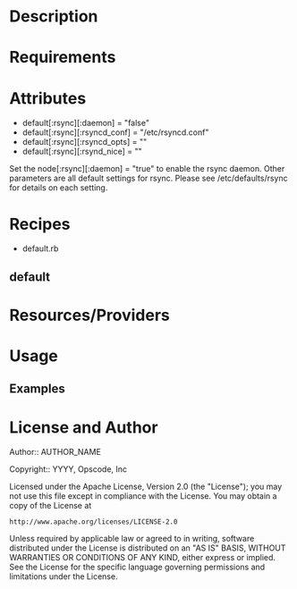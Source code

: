 Description
===========

Requirements
============


Attributes
==========
* default[:rsync][:daemon] = "false"
* default[:rsync][:rsyncd_conf] = "/etc/rsyncd.conf"
* default[:rsync][:rsyncd_opts] = ""
* default[:rsync][:rsynd_nice] = ""

Set the node[:rsync][:daemon] = "true" to enable the rsync daemon.
Other parameters are all default settings for rsync.  Please see
/etc/defaults/rsync for details on each setting.

Recipes
=======
* default.rb


default
-------

Resources/Providers
===================

Usage
=====

Examples
--------

License and Author
==================

Author:: AUTHOR_NAME

Copyright:: YYYY, Opscode, Inc

Licensed under the Apache License, Version 2.0 (the "License");
you may not use this file except in compliance with the License.
You may obtain a copy of the License at

    http://www.apache.org/licenses/LICENSE-2.0

Unless required by applicable law or agreed to in writing, software
distributed under the License is distributed on an "AS IS" BASIS,
WITHOUT WARRANTIES OR CONDITIONS OF ANY KIND, either express or implied.
See the License for the specific language governing permissions and
limitations under the License.
